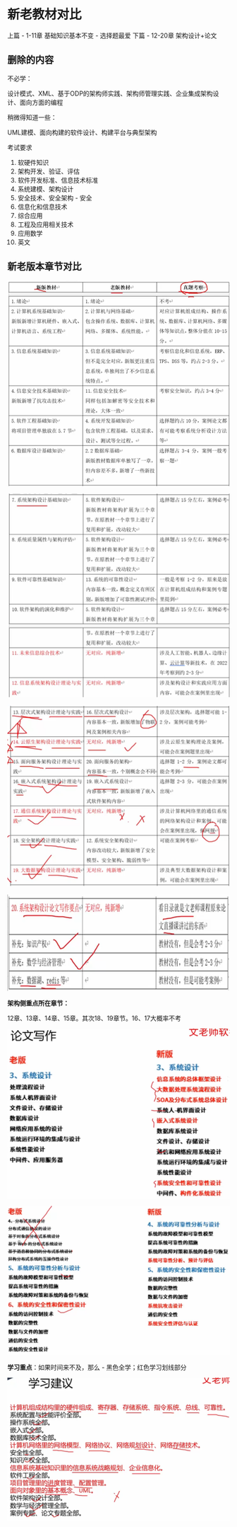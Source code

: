 # 新老教材对比

上篇 - 1-11章 基础知识基本不变 - 选择题最爱
下篇 - 12-20章 架构设计+论文


## 删除的内容

不必学：

设计模式、XML、基于ODP的架构师实践、架构师管理实践、企业集成架构设计、面向方面的编程

稍微得知道一些：

UML建模、面向构建的软件设计、构建平台与典型架构


考试要求

1. 软硬件知识
2. 架构开发、验证、评估
3. 软件开发标准、信息技术标准
4. 系统建模、架构设计
5. 安全技术、安全架构 - 安全
6. 信息化和信息技术
7. 综合应用
8. 工程及应用相关技术
9. 应用数学
10. 英文


## 新老版本章节对比

![QQ_1741272836096](./assets/1-assets/QQ_1741272836096.png)

![QQ_1741273198822](./assets/1-assets/QQ_1741273198822.png)

![QQ_1741273694152](./assets/1-assets/QQ_1741273694152.png)

![QQ_1741273787965](./assets/1-assets/QQ_1741273787965.png)


**架构侧重点所在章节：**

12章、13章、14章、15章。其次18、19章节。16、17大概率不考


![QQ_1741274542428](./assets/1-assets/QQ_1741274542428.png)

![QQ_1741274599073](./assets/1-assets/QQ_1741274599073.png)


**学习重点**：如果时间来不及，那么 - 黑色全学；红色学习划线部分

![QQ_1741275140665](./assets/1-assets/QQ_1741275140665.png)
